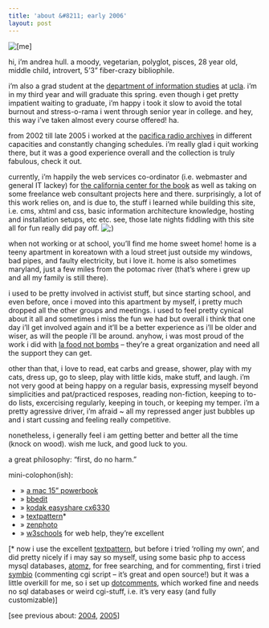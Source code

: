 ```yaml
---
title: 'about &#8211; early 2006'
layout: post
---
```


<div class="pic">
  <img src="../../images/bangs3.jpg" alt="[me]" />
</div>

hi, i&#8217;m andrea hull. a moody, vegetarian, polyglot, pisces, 28 year old, middle child, introvert, 5&#8217;3&#8221; fiber-crazy bibliophile.

i&#8217;m also a grad student at the [department of information studies][1] at [ucla][2]. i&#8217;m in my third year and will graduate this spring. even though i get pretty impatient waiting to graduate, i&#8217;m happy i took it slow to avoid the total burnout and stress-o-rama i went through senior year in college. and hey, this way i&#8217;ve taken almost every course offered! ha.

from 2002 till late 2005 i worked at the [pacifica radio archives][3] in different capacities and constantly changing schedules. i&#8217;m really glad i quit working there, but it was a good experience overall and the collection is truly fabulous, check it out. 

currently, i&#8217;m happily the web services co-ordinator (i.e. webmaster and general IT lackey) for [the california center for the book][4] as well as taking on some freelance web consultant projects here and there. surprisingly, a lot of this work relies on, and is due to, the stuff i learned while building this site, i.e. cms, xhtml and css, basic information architecture knowledge, hosting and installation setups, etc etc. see, those late nights fiddling with this site all for fun really did pay off. <img src="http://localhost:8888/wordpress/wp-includes/images/smilies/icon_wink.gif" alt=";)" class="wp-smiley" />

when not working or at school, you&#8217;ll find me home sweet home! home is a teeny apartment in koreatown with a loud street just outside my windows, bad pipes, and faulty electricity, but i love it. home is also sometimes maryland, just a few miles from the potomac river (that&#8217;s where i grew up and all my family is still there).

i used to be pretty involved in activist stuff, but since starting school, and even before, once i moved into this apartment by myself, i pretty much dropped all the other groups and meetings. i used to feel pretty cynical about it all and sometimes i miss the fun we had but overall i think that one day i&#8217;ll get involved again and it&#8217;ll be a better experience as i&#8217;ll be older and wiser, as will the people i&#8217;ll be around. anyhow, i was most proud of the work i did with [la food not bombs][5] &#8211; they&#8217;re a great organization and need all the support they can get. 

other than that, i love to read, eat carbs and grease, shower, play with my cats, dress up, go to sleep, play with little kids, make stuff, and laugh. i&#8217;m not very good at being happy on a regular basis, expressing myself beyond simplicities and pat/practiced resposes, reading non-fiction, keeping to to-do lists, excercising regularly, keeping in touch, or keeping my temper. i&#8217;m a pretty agressive driver, i&#8217;m afraid ~ all my repressed anger just bubbles up and i start cussing and feeling really competitive. 

nonetheless, i generally feel i am getting better and better all the time (knock on wood). wish me luck, and good luck to you.

a great philosophy: &#8220;first, do no harm.&#8221; 

mini-colophon(ish):

  * &#187; [a mac 15&#8221; powerbook][6]
  * &#187; [bbedit][7]
  * &#187; [kodak easyshare cx6330][8]
  * &#187; [textpattern][9]*
  * &#187; [zenphoto][10]
  * &#187; [w3schools][11] for web help, they&#8217;re excellent

[* now i use the excellent [textpattern][12], but before i tried &#8216;rolling my own&#8217;, and did pretty nicely if i may say so myself, using some basic php to access mysql databases, [atomz][13], for free searching, and for commenting, first i tried [symbio][14] (commenting cgi script &#8211; it&#8217;s great and open source!) but it was a little overkill for me, so i set up [dotcomments][15], which worked fine and needs no sql databases or weird cgi-stuff, i.e. it&#8217;s very easy (and fully customizable)]

[see previous about: [2004][16], [2005][17]]

 [1]: http://is.gseis.ucla.edu
 [2]: http://www.ucla.edu
 [3]: http://pacificaradioarchives.org
 [4]: http://calbook.org
 [5]: http://lafoodnotbombs.org
 [6]: http://www.apple.com/powerbook/index15.html
 [7]: http://www.barebones.com/products/bbedit/index.shtml
 [8]: http://www.kodak.com/go/f_p_easysharesw
 [9]: http://textpattern.com
 [10]: http://zenphoto.org
 [11]: http://www.w3schools.com
 [12]: http://www.textpattern
 [13]: http://atomz.com
 [14]: http://symbio.sourceforge.net/
 [15]: http://www.foreword.com/dotcomments.php
 [16]: http://mellowtrouble.net/2004/12/31/about---june-2005
 [17]: http://mellowtrouble.net/2005/12/31/about-december-2005